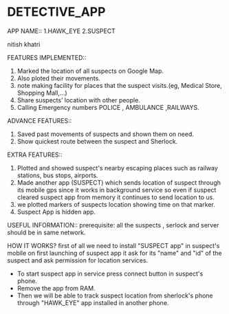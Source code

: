 # DETECTIVE_APP



APP NAME::   1.HAWK_EYE
             2.SUSPECT 

			 
nitish khatri



FEATURES IMPLEMENTED::

1. Marked the location of all suspects on Google Map.
2. Also ploted their movements.
3. note making facility for places that the suspect visits.(eg,
   Medical Store, Shopping Mall,...)
4. Share suspects’ location with other people.
5. Calling Emergency numbers POLICE , AMBULANCE ,RAILWAYS.

ADVANCE FEATURES::

1. Saved past movements of suspects and shown them on need.
2. Show quickest route between the suspect and Sherlock.

EXTRA FEATURES::

1. Plotted and showed suspect's nearby escaping places such as railway stations, bus stops, airports.
2. Made another app (SUSPECT) which sends location of suspect through its mobile gps since it works in background service 
   so even if suspect cleared suspect app from memory it continues to send location to us.
3. we plotted markers of suspects location showing time on that marker.
4. Suspect App is hidden app.

USEFUL INFORMATION::
       prerequisite: all the suspects , serlock and server should be in same network.

HOW IT WORKS?
first of all we need to install "SUSPECT app" in suspect's mobile on first launching of suspect app it ask for its "name" 
and "id" of the suspect and ask permission for location services.
* To start suspect app in service press connect button in suspect's phone.
* Remove the app from RAM.
* Then we will be able to track suspect location from sherlock's phone through "HAWK_EYE" app installed in another phone.


  
